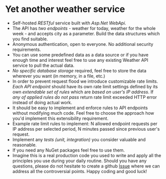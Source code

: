 # Yet another weather service

* Self-hosted *RESTful* service built with *Asp.Net WebApi*.
* The API has *two endpoints* - weather for today, weather for the whole week - and accepts city as a parameter. Build the data structures which you find suitable. 
* Anonymous authentication, open to everyone. No additional security requirements.
* You can use some predefined data as a data source or if you have enough time and interest feel free to use any existing Weather API service to pull the actual data.
* *No specific database storage* required, feel free to store the data wherever you want (in memory, in a file, etc.)
* In order to prevent request flood we introduce customizable rate limits. *Each API endpoint* should have its own rate limit settings defined by its own *extendable set of rules* which are *based on user's IP address*. If *any of applied rules do not pass* return rate limit exceeded HTTP error instead of doing actual work. 
* It should be easy to implement and enforce rules to API endpoints without modifying much code. Feel free to choose the approach how you'd implement this extensibility requirement. 
* Example rate limit rules to implement: N allowed endpoint requests per IP address per selected period, N minutes passed since previous user's request.
* Implement any *tests (unit, integration)* you consider valuable and reasonable.
* If you need any NuGet packages feel free to use them.
* Imagine this is a real production code you used to write and apply all the principles you use during your daily routine.
Should you have any questions, please do not hesitate to create a github [Issue](https://github.com/sviataslau/crexi/issues) where we can address all the controversial points.
Happy coding and good luck!
